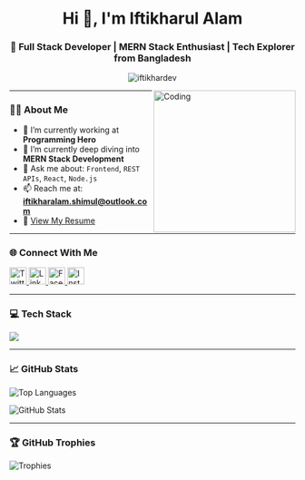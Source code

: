 <h1 align="center">Hi 👋, I'm Iftikharul Alam</h1>
<h3 align="center">🚀 Full Stack Developer | MERN Stack Enthusiast | Tech Explorer from Bangladesh</h3>

<p align="center">
  <img src="https://komarev.com/ghpvc/?username=iftikhardev&label=Profile%20views&color=0e75b6&style=flat" alt="iftikhardev" />
</p>
<img align="right" alt="Coding" width="250" src="https://media.tenor.com/IieZUsqoYCwAAAAM/developer.gif"  />

---

### 👨‍💻 About Me


- 🔭 I’m currently working at **Programming Hero**
- 🌱 I’m currently deep diving into **MERN Stack Development**
- 💬 Ask me about: `Frontend`, `REST APIs`, `React`, `Node.js`
- 📫 Reach me at: **iftikharalam.shimul@outlook.com**
- 📄 [View My Resume](https://drive.google.com/file/d/1UUksKxrwPld-Xq2-_ZOFvDj06rWZ34QV/view?usp=sharing)

---

### 🌐 Connect With Me

<p align="left">
  <a href="https://x.com/iftikhar15_alam" target="_blank">
    <img src="https://skillicons.dev/icons?i=twitter" height="30" alt="Twitter" />
  </a>
  <a href="https://www.linkedin.com/in/deviftikhar/" target="_blank">
    <img src="https://skillicons.dev/icons?i=linkedin" height="30" alt="LinkedIn" />
  </a>
  <a href="https://www.facebook.com/eitaamar/" target="_blank">
    <img src="https://skillicons.dev/icons?i=facebook" height="30" alt="Facebook" />
  </a>
  <a href="https://www.instagram.com/shimul_scofield/" target="_blank">
    <img src="https://skillicons.dev/icons?i=instagram" height="30" alt="Instagram" />
  </a>
</p>

---

### 💻 Tech Stack

<p align="left">
  <img src="https://skillicons.dev/icons?i=react,nodejs,express,mongodb,tailwind,js,html,css,bootstrap,figma,c,cpp" />
</p>

---

### 📈 GitHub Stats

<p align="left">
  <img src="https://github-readme-stats.vercel.app/api/top-langs?username=iftikhardev&show_icons=true&locale=en&layout=compact" alt="Top Languages" />
</p>

<p align="left">
  <img src="https://github-readme-stats.vercel.app/api?username=iftikhardev&show_icons=true&locale=en" alt="GitHub Stats" />
</p>

---

### 🏆 GitHub Trophies

<p align="left">
  <img src="https://github-profile-trophy.vercel.app/?username=iftikhardev&theme=onedark&column=7" alt="Trophies" />
</p>




